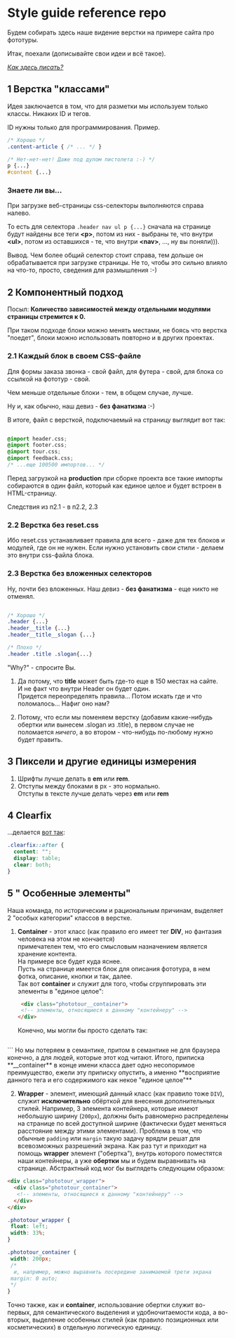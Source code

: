 # Style guide reference repo

Будем собирать здесь наше видение верстки на примере сайта про фототуры.

Итак, поехали (дописывайте свои идеи и всё такое).

*[Как здесь писать?](https://github.com/adam-p/markdown-here/wiki/Markdown-Cheatsheet)*

## 1 Верстка "классами" 
 
Идея заключается в том, что для разметки мы используем только классы.
Никаких ID и тегов. 

ID нужны только для программирования. Пример.

```css
/* Хорошо */
.content-article { /* ... */ }

/* Нет-нет-нет! Даже под дулом пистолета :-) */
p {...}
#content {...}
```

### Знаете ли вы... ###
При загрузке веб-страницы css-селекторы выполняются справа налево.

То есть для селектора ```.header nav ul p {...}``` сначала на странице будут найдены все теги **&lt;p&gt;**, потом из них - выбраны те, что внутри **&lt;ul&gt;**, потом из оставшихся - те, что внутри **&lt;nav&gt;**, ..., ну вы поняли))). 

Вывод. Чем более общий селектор стоит справа, тем дольше он обрабатывается при загрузке страницы. Не то, чтобы это сильно влияло на что-то, просто, сведения для размышления :-)

## 2 Компонентный подход

Посыл: **Количество зависимостей между отдельными модулями страницы стремится к 0.**

При таком подходе блоки можно менять местами, не боясь что верстка "поедет", 
блоки можно использовать повторно и в других проектах.

### 2.1 Каждый блок в своем CSS-файле

Для формы заказа звонка - свой файл, для футера - свой, для блока со ссылкой на фототур - свой.

Чем меньше отдельные блоки - тем, в общем случае, лучше.

Ну и, как обычно, наш девиз - **без фанатизма** :-)

В итоге, файл с версткой, подключаемый на страницу выглядит вот так:

```css

@import header.css;
@import footer.css;
@import tour.css;
@import feedback.css;
/* ...еще 100500 импортов... */
```

Перед загрузкой на **production** при сборке проекта все такие импорты собираются в один файл, который как единое целое и будет встроен в HTML-страницу.

Следствия из п2.1 - в п2.2, 2.3

### 2.2 Верстка без reset.css

Ибо reset.css устанавливает правила для всего - даже для тех блоков и модулей, где он не нужен.
Если нужно установить свои стили - делаем это внутри css-файла блока.

### 2.3 Верстка без вложенных селекторов

Ну, почти без вложенных. Наш девиз - **без фанатизма** - еще никто не отменял.

```css

/* Хорошо */
.header {...}
.header__title {...}
.header__title__slogan {...}

/* Плохо */
.header .title .slogan{...}
```

"Why?" - спросите Вы. 

1. Да потому, что **title** может быть где-то еще в 150 местах на сайте.  
  И не факт что внутри Header он будет один.  
  Придется переопределять правила... Потом искать где и что поломалось... Нафиг оно нам? 

2. Потому, что если мы поменяем верстку (добавим какие-нибудь обертки или вынесем .slogan из .title), в первом случае
не поломается *ничего*, а во втором - что-нибудь по-любому нужно будет править.


## 3 Пиксели и другие единицы измерения

1. Шрифты лучше делать в **em** или **rem**.
2. Отступы между блоками в px - это нормально.  
   Отступы в тексте лучше делать через **em** или **rem**

## 4 Clearfix

...делается [вот так](https://css-tricks.com/snippets/css/clear-fix/):

```css
.clearfix::after {
  content: "";
  display: table;
  clear: both;
}
```

## 5 " Особенные элементы"
Наша команда, по историческим и рациональным причинам, выделяет 2 "особых категории" классов в верстке.

1. **Container** - этот класс (как правило его имеет тег **DIV**, но фантазия человека на этом не кончается)  
   примечателен тем, что его смысловым назначением является хранение контента.   
   На примере все будет куда яснее.  
   Пусть на странице имеется блок для описания фототура, в нем фотка, описание, кнопки и так, далее.  
   Так вот **container** и служит для того, чтобы сгруппировать эти элементы в "единое целое":  
   ```html
    <div class="phototour__container">
    <!-- элементы, относящиеся к данному "контейнеру" -->
   </div>
   ```   
   Конечно, мы могли бы просто сделать так:  
   ```html
<div class="phototour">
  <!-- элементы, относящиеся к данному "контейнеру" -->
</div>
   ```
   Но мы потеряем в семантике, притом в семантике не для браузера конечно, а для людей, которые этот код читают.   
   Итого, приписка **__container** в конце имени класса дает одно несопоримое преимущество, ежели эту приписку   
   опустить, а именно **восприятие данного тега и его содержимого как некое "единое целое"**

2. **Wrapper** - элемент, имеющий данный класс (как правило тоже `DIV`), служит **исключительно** обёрткой для внесения дополнительных стилей. Например, 3 элемента контейнера, которые имеют небольшую ширину (`200px`), должны быть равномерно распределены на странице по всей доступной ширине (фактически будет меняться расстояние между этими элементами). Проблема в том, что обычные `padding` или `margin` такую задачу врядли решат для всевозможных разрешений экрана. Как раз тут и приходит на помощь **wrapper** элемент ("обертка"), внутрь которого поместятся наши контейнеры, а уже **обертки** мы и будем выравнивать на странице. Абстрактный код мог бы выглядеть следующим образом:
```html
<div class="phototour_wrapper">
  <div class="phototour_container">
   <!-- элементы, относящиеся к данному "контейнеру" -->
  </div>
</div>
```
```css
.phototour_wrapper {
 float: left;
 width: 33%;
}

.phototour_container {
 width: 200px;
 /*
  и, например, можно выравнить посередине занимаемой трети экрана 
 margin: 0 auto;
 */
}
```
Точно также, как и **container**, использование обертки служит во-первых, для семантического выделения и удобночитаемости кода, а во-вторых, выделение особенных стилей (как правило позиционных или косметических) в отдельную логическую единицу.
